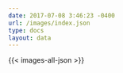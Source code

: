 ```yaml
---
date: 2017-07-08 3:46:23 -0400
url: /images/index.json
type: docs
layout: data
---
```

{{< images-all-json >}}
